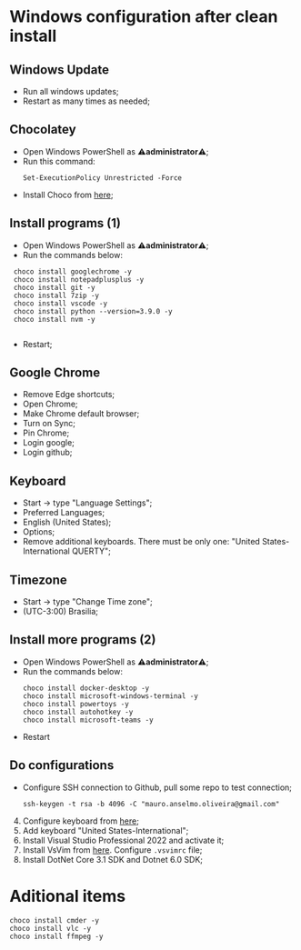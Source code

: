 # Windows configuration after clean install

## Windows Update

- Run all windows updates;
- Restart as many times as needed;

## Chocolatey

- Open Windows PowerShell as :warning:**administrator**:warning:;
- Run this command:
  ```
  Set-ExecutionPolicy Unrestricted -Force
  ```
- Install Choco from [here](https://chocolatey.org/install);
 
 ## Install programs (1)
 
- Open Windows PowerShell as :warning:**administrator**:warning:;
- Run the commands below:
 ```  
  choco install googlechrome -y
  choco install notepadplusplus -y
  choco install git -y
  choco install 7zip -y
  choco install vscode -y
  choco install python --version=3.9.0 -y
  choco install nvm -y
  
  ```
- Restart;

## Google Chrome

- Remove Edge shortcuts;
- Open Chrome;
- Make Chrome default browser;
- Turn on Sync;
- Pin Chrome;
- Login google;
- Login github;

## Keyboard

- Start -> type "Language Settings";
- Preferred Languages;
- English (United States);
- Options;
- Remove additional keyboards. There must be only one: "United States-International QUERTY";

## Timezone

- Start -> type "Change Time zone";
- (UTC-3:00) Brasilia;
  
## Install more programs (2)
 
- Open Windows PowerShell as :warning:**administrator**:warning:;
- Run the commands below:
  ```
  choco install docker-desktop -y
  choco install microsoft-windows-terminal -y
  choco install powertoys -y
  choco install autohotkey -y
  choco install microsoft-teams -y 
  ```
- Restart
  
## Do configurations 
  
- Configure SSH connection to Github, pull some repo to test connection;
  ```
  ssh-keygen -t rsa -b 4096 -C "mauro.anselmo.oliveira@gmail.com"
  ```
 
4. Configure keyboard from [here](https://github.com/mauroao/keyboard-layout);
5. Add keyboard "United States-International";
6. Install Visual Studio Professional 2022 and activate it;
7. Install VsVim from [here](https://marketplace.visualstudio.com/items?itemName=JaredParMSFT.VsVim2022Preview). Configure `.vsvimrc` file;
8. Install DotNet Core 3.1 SDK and Dotnet 6.0 SDK;

# Aditional items
  ```
  choco install cmder -y
  choco install vlc -y
  choco install ffmpeg -y
  ```
